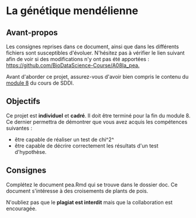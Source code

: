 # La génétique mendélienne

## Avant-propos

Les consignes reprises dans ce document, ainsi que dans les différents fichiers sont susceptibles d'évoluer. N'hésitez pas à vérifier le lien suivant afin de voir si des modifications n'y ont pas été apportées : <https://github.com/BioDataScience-Course/A08Ia_pea.>

Avant d'aborder ce projet, assurez-vous d'avoir bien compris le contenu du [module 8](https://wp.sciviews.org/sdd-umons/?iframe=wp.sciviews.org/sdd-umons-2020/chi2.html) du cours de SDDI.

## Objectifs

Ce projet est **individuel** et **cadré**. Il doit être terminé pour la fin du module 8. Ce dernier permettra de démontrer que vous avez acquis les compétences suivantes :

- être capable de réaliser un test de chi^2^ 
- être capable de décrire correctement les résultats d'un test d'hypothèse.

## Consignes

Complétez le document pea.Rmd qui se trouve dans le dossier doc. Ce document s'intéresse à des croisements de plants de pois.

N'oubliez pas que le **plagiat est interdit** mais que la collaboration est encouragée.
